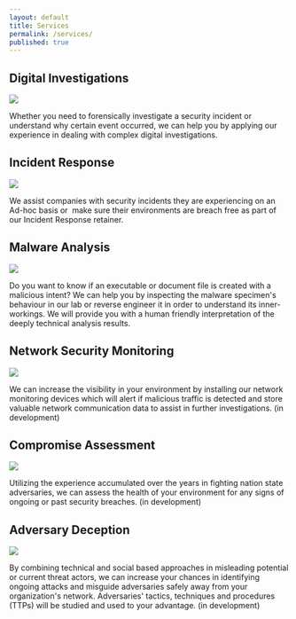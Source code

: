 ```yaml
---
layout: default
title: Services
permalink: /services/
published: true
---
```


<!--
Where other men blindly follow the truth, Remember, nothing is true.
Where other men are limited by morality or law, Remember, everything is permitted.
We work in the dark to serve the light.
-->

## Digital Investigations
<div style="clear: left;">
    <p><img src="{{ site.baseurl }}/images/forensics.png"></p>
    <p>Whether you need to forensically investigate a security incident or understand why certain event occurred, we can help you by applying our experience in dealing with complex digital investigations.</p>
</div>

## Incident Response
<div style="clear: left;">
    <p><img src="{{ site.baseurl }}/images/IR_process.png"></p>
    <p>We assist companies with security incidents they are experiencing on an Ad-hoc basis or  make sure their environments are breach free as part of our Incident Response retainer.</p>
</div>

## Malware Analysis
<div style="clear: left;">
    <p><img src="{{ site.baseurl }}/images/cropped-x64bgg.png"></p>
    <p>Do you want to know if an executable or document file is created with a malicious intent? We can help you by inspecting the malware specimen's behaviour in our lab or reverse engineer it in order to understand its inner-workings. We will provide you with a human friendly interpretation of the deeply technical analysis results.</p>
</div>

## Network Security Monitoring
<div style="clear: left;">
    <p><img src="{{ site.baseurl }}/images/NSM.png"></p>
    <p>We can increase the visibility in your environment by installing our network monitoring devices which will alert if malicious traffic is detected and store valuable network communication data to assist in further investigations. (in development)</p>
</div>

## Compromise Assessment
<div style="clear: left;">
    <p><img src="{{ site.baseurl }}/images/CompromiseAssessment.png"></p>
    <p>Utilizing the experience accumulated over the years in fighting nation state adversaries, we can assess the health of your environment for any signs of ongoing or past security breaches. (in development)</p>
</div>

## Adversary Deception
<div style="clear: left;">
    <p><img src="{{ site.baseurl }}/images/AdversaryDeception.png"></p>
    <p>By combining technical and social based approaches in misleading potential or current threat actors, we can increase your chances in identifying ongoing attacks and misguide adversaries safely away from your organization's network. Adversaries' tactics, techniques and procedures (TTPs) will be studied and used to your advantage. (in development)</p>
</div>
